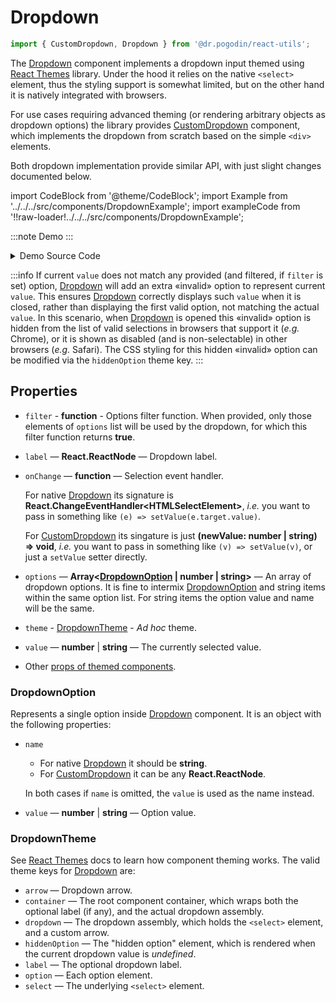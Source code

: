 # Dropdown

```jsx
import { CustomDropdown, Dropdown } from '@dr.pogodin/react-utils';
```

The [Dropdown] component implements a dropdown input themed using [React Themes]
library. Under the hood it relies on the native `<select>` element,
thus the styling support is somewhat limited, but on the other hand it is
natively integrated with browsers.

For use cases requiring advanced theming (or rendering arbitrary objects
as dropdown options) the library provides [CustomDropdown] component, which
implements the dropdown from scratch based on the simple `<div>` elements.

Both dropdown implementation provide similar API, with just slight changes
documented below.

import CodeBlock from '@theme/CodeBlock';
import Example from '../../../src/components/DropdownExample';
import exampleCode from '!!raw-loader!../../../src/components/DropdownExample';

:::note Demo
<Example />
:::

<details>
  <summary>Demo Source Code</summary>

  <CodeBlock className="language-jsx">{exampleCode}</CodeBlock>
</details>

:::info
If current `value` does not match any provided (and filtered, if `filter` is set)
option, [Dropdown] will add an extra &laquo;invalid&raquo; option to represent
current `value`. This ensures [Dropdown] correctly displays such `value` when it
is closed, rather than displaying the first valid option, not matching the actual
`value`. In this scenario, when [Dropdown] is opened this &laquo;invalid&raquo;
option is hidden from the list of valid selections in browsers that support it
(_e.g._ Chrome), or it is shown as disabled (and is non-selectable) in other
browsers (_e.g._ Safari). The CSS styling for this hidden &laquo;invalid&raquo;
option can be modified via the `hiddenOption` theme key.
:::

## Properties
- `filter` - **function** - Options filter function. When provided, only those
  elements of `options` list will be used by the dropdown, for which this filter
  function returns **true**.
- `label` &mdash; **React.ReactNode** &mdash; Dropdown label.

- `onChange` &mdash; **function** &mdash; Selection event handler.

  For native [Dropdown] its signature is **React.ChangeEventHandler&lt;HTMLSelectElement&gt;**,
  _i.e._ you want to pass in something like `(e) => setValue(e.target.value)`.

  For [CustomDropdown] its singature is just **(newValue: number | string) => void**,
  _i.e._ you want to pass in something like `(v) => setValue(v)`, or just
  a `setValue` setter directly.

- `options` &mdash; **Array&lt;[DropdownOption] | number | string&gt;** &mdash;
  An array of dropdown
  options. It is fine to intermix [DropdownOption] and string items within
  the same option list. For string items the option value and name will be
  the same.
- `theme` - [DropdownTheme] - _Ad hoc_ theme.
- `value` &mdash; **number** | **string** &mdash; The currently selected value.
- Other [props of themed components](https://www.npmjs.com/package/@dr.pogodin/react-themes#themed-component-properties).

### DropdownOption
Represents a single option inside [Dropdown] component. It is an object with
the following properties:

- `name`
  - For native [Dropdown] it should be **string**.
  - For [CustomDropdown] it can be any **React.ReactNode**.

  In both cases if `name` is omitted, the `value` is used as the name instead.

- `value` &mdash; **number** | **string** &mdash; Option value.

### DropdownTheme

See [React Themes] docs to learn how component theming works. The valid theme
keys for [Dropdown] are:
- `arrow` &mdash; Dropdown arrow.
- `container` &mdash; The root component container, which wraps both
  the optional label (if any), and the actual dropdown assembly.
- `dropdown` &mdash; The dropdown assembly, which holds the `<select>` element,
  and a&nbsp;custom arrow.
- `hiddenOption` &mdash; The "hidden option" element, which is rendered when
  the current dropdown value is _undefined_.
- `label` &mdash; The optional dropdown label.
- `option` &mdash; Each option element.
- `select` &mdash; The underlying `<select>` element.

[CustomDropdown]: /docs/api/components/customdropdown
[Dropdown]: /docs/api/components/dropdown
[DropdownOption]: #dropdownoption
[DropdownTheme]: #dropdowntheme
[React Themes]: https://dr.pogodin.studio/docs/react-themes
